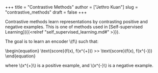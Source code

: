 +++
title = "Contrastive Methods"
author = ["Jethro Kuan"]
slug = "contrastive_methods"
draft = false
+++

Contrastive methods learn representations by contrasting positive and negative
examples. This is one of methods used in [Self-supervised Learning]({{<relref "self_supervised_learning.md#" >}}).

The goal is to learn an encoder \\(f\\) such that:

\begin{equation}
  \text{score}(f(x), f(x^{+})) >> \text{score}(f(x), f(x^{-}))
\end{equation}

where \\(x^{+}\\) is a positive example, and \\(x^{-}\\) is a negative example.